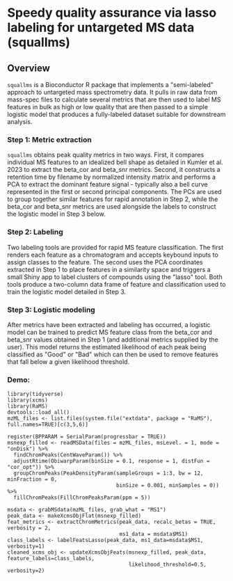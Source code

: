 # Speedy quality assurance via lasso labeling for untargeted MS data (squallms)

## Overview

`squallms` is a Bioconductor R package that implements a "semi-labeled" approach to untargeted mass spectrometry data. It pulls in raw data from mass-spec files to calculate several metrics that are then used to label MS features in bulk as high or low quality that are then passed to a simple logistic model that produces a fully-labeled dataset suitable for downstream analysis. 

### Step 1: Metric extraction

`squallms` obtains peak quality metrics in two ways. First, it compares individual MS features to an idealized bell shape as detailed in Kumler et al. 2023 to extract the beta_cor and beta_snr metrics. Second, it constructs a retention time by filename by normalized intensity matrix and performs a PCA to extract the dominant feature signal - typically also a bell curve represented in the first or second principal components. The PCs are used to group together similar features for rapid annotation in Step 2, while the beta_cor and beta_snr metrics are used alongside the labels to construct the logistic model in Step 3 below.

### Step 2: Labeling

Two labeling tools are provided for rapid MS feature classification. The first renders each feature as a chromatogram and accepts keybound inputs to assign classes to the feature. The second uses the PCA coordinates extracted in Step 1 to place features in a similarity space and triggers a small Shiny app to label clusters of compounds using the "lasso" tool. Both tools produce a two-column data frame of feature and classification used to train the logistic model detailed in Step 3.

### Step 3: Logistic modeling

After metrics have been extracted and labeling has occurred, a logistic model can be trained to predict MS feature class from the beta_cor and beta_snr values obtained in Step 1 (and additional metrics supplied by the user). This model returns the estimated likelihood of each peak being classified as "Good" or "Bad" which can then be used to remove features that fall below a given likelihood threshold. 

### Demo:

```
library(tidyverse)
library(xcms)
library(RaMS)
devtools::load_all()
mzML_files <- list.files(system.file("extdata", package = "RaMS"), full.names=TRUE)[c(3,5,6)]

register(BPPARAM = SerialParam(progressbar = TRUE))
msnexp_filled <- readMSData(files = mzML_files, msLevel. = 1, mode = "onDisk") %>%
  findChromPeaks(CentWaveParam()) %>%
  adjustRtime(ObiwarpParam(binSize = 0.1, response = 1, distFun = "cor_opt")) %>%
  groupChromPeaks(PeakDensityParam(sampleGroups = 1:3, bw = 12, minFraction = 0, 
                                   binSize = 0.001, minSamples = 0)) %>%
  fillChromPeaks(FillChromPeaksParam(ppm = 5))

msdata <- grabMSdata(mzML_files, grab_what = "MS1")
peak_data <- makeXcmsObjFlat(msnexp_filled)
feat_metrics <- extractChromMetrics(peak_data, recalc_betas = TRUE, verbosity = 2, 
                                    ms1_data = msdata$MS1)
class_labels <- labelFeatsLasso(peak_data, ms1_data=msdata$MS1, verbosity=1)
cleaned_xcms_obj <- updateXcmsObjFeats(msnexp_filled, peak_data, feature_labels=class_labels,
                                       likelihood_threshold=0.5, verbosity=2)
```